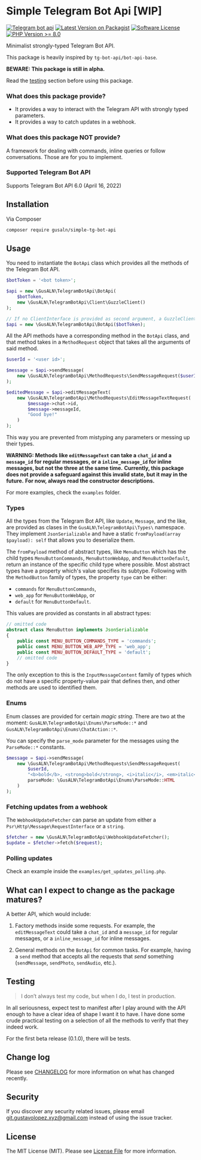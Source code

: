 # Simple Telegram Bot Api [WIP]

[![Telegram bot api][ico-bot-api]][link-bot-api]
[![Latest Version on Packagist][ico-version]][link-packagist]
[![Software License][ico-license]](LICENSE)
[![PHP Version >= 8.0][ico-php-v]][link-php-8-0]

Minimalist strongly-typed Telegram Bot API.

This package is heavily inspired by `tg-bot-api/bot-api-base`.

**BEWARE: This package is still in alpha.**

Read the [testing](#testing) section before using this package.

### What does this package provide?

-   It provides a way to interact with the Telegram API with strongly typed parameters.
-   It provides a way to catch updates in a webhook.

### What does this package NOT provide?

A framework for dealing with commands, inline queries or follow conversations.
Those are for you to implement.

### Supported Telegram Bot API

Supports Telegram Bot API 6.0 (April 16, 2022)

## Installation

Via Composer

```bash
composer require gusaln/simple-tg-bot-api
```

## Usage

You need to instantiate the `BotApi` class which provides all the methods of the Telegram Bot API.

```php
$botToken = '<bot token>';

$api = new \GusALN\TelegramBotApi\BotApi(
    $botToken,
    new \GusALN\TelegramBotApi\Client\GuzzleClient()
);

// If no ClientInterface is provided as second argument, a GuzzleClient is created by default.
$api = new \GusALN\TelegramBotApi\BotApi($botToken);
```

All the API methods have a corresponding method in the `BotApi` class, and that method takes in a `MethodRequest` object that takes all the arguments of said method.

```php
$userId = '<user id>';

$message = $api->sendMessage(
    new \GusALN\TelegramBotApi\MethodRequests\SendMessageRequest($userId, "Hello")
);

$editedMessage = $api->editMessageText(
    new \GusALN\TelegramBotApi\MethodRequests\EditMessageTextRequest(
        $message->chat->id,
        $message->messageId,
        "Good bye!"
    )
);
```

This way you are prevented from mistyping any parameters or messing up their types.

**WARNING: Methods like `editMessageText` can take a `chat_id` and a `message_id` for regular messages, or a `inline_message_id` for inline messages, but not the three at the same time.**
**Currently, this package does not provide a safeguard against this invalid state, but it may in the future.**
**For now, always read the constructor descriptions.**

For more examples, check the `examples` folder.

### Types

All the types from the Telegram Bot API, like `Update`, `Message`, and the like, are provided as clases in the `GusALN\TelegramBotApi\Types\` namespace.
They implement `JsonSerializable` and have a static `fromPayload(array $payload): self` that allows you to deserialize them.

The `fromPayload` method of abstract types, like `MenuButton` which has the child types `MenuButtonCommands`, `MenuButtonWebApp`, and `MenuButtonDefault`, return an instance of the specific child type where possible.
Most abstract types have a property which's value specifies its subtype.
Following with the `MethodButton` family of types, the property `type` can be either:

-   `commands` for `MenuButtonCommands`,
-   `web_app` for `MenuButtonWebApp`, or
-   `default` for `MenuButtonDefault`.

This values are provided as constants in all abstract types:

```php
// omitted code
abstract class MenuButton implements JsonSerializable
{
    public const MENU_BUTTON_COMMANDS_TYPE = 'commands';
    public const MENU_BUTTON_WEB_APP_TYPE = 'web_app';
    public const MENU_BUTTON_DEFAULT_TYPE = 'default';
    // omitted code
}
```

The only exception to this is the `InputMessageContent` family of types which do not have a specific property-value pair that defines then, and other methods are used to identified them.

### Enums

Enum classes are provided for certain _magic string_.
There are two at the moment: `GusALN\TelegramBotApi\Enums\ParseMode::*` and `GusALN\TelegramBotApi\Enums\ChatAction::*`.

You can specify the `parse_mode` parameter for the messages using the `ParseMode::*` constants.

```php
$message = $api->sendMessage(
    new \GusALN\TelegramBotApi\MethodRequests\SendMessageRequest(
        $userId,
        "<b>bold</b>, <strong>bold</strong>, <i>italic</i>, <em>italic</em>",
        parseMode: \GusALN\TelegramBotApi\Enums\ParseMode::HTML
    )
);
```

### Fetching updates from a webhook

The `WebhookUpdateFetcher` can parse an update from either a `Psr\Http\Message\RequestInterface` or a `string`.

```php
$fetcher = new \GusALN\TelegramBotApi\WebhookUpdateFetcher();
$update = $fetcher->fetch($request);
```

### Polling updates

Check an example inside the `examples/get_updates_polling.php`.

## What can I expect to change as the package matures?

A better API, which would include:

1. Factory methods inside some requests.
   For example, the `editMessageText` could take a `chat_id` and a `message_id` for regular messages, or a `inline_message_id` for inline messages.

2. General methods on the `BotApi` for common tasks.
   For example, having a `send` method that accepts all the requests that _send_ something (`sendMessage`, `sendPhoto`, `sendAudio`, etc.).

## Testing

> I don’t always test my code, but when I do, I test in production.

In all seriousness, expect test to manifest after I play around with the API enough to have a clear idea of shape I want it to have.
I have done some crude practical testing on a selection of all the methods to verify that they indeed work.

For the first beta release (0.1.0), there will be tests.

## Change log

Please see [CHANGELOG](CHANGELOG.md) for more information on what has changed recently.

## Security

If you discover any security related issues, please email git.gustavolopez.xyz@gmail.com instead of using the issue tracker.

## License

The MIT License (MIT). Please see [License File](LICENSE) for more information.

[ico-php-v]: https://img.shields.io/travis/php-v/gusaln/simple-tg-bot-api.svg?style=flat-square
[ico-bot-api]: https://img.shields.io/badge/Bot%20API-6.0-blue.svg?style=flat-square
[ico-version]: https://img.shields.io/packagist/v/gusaln/simple-tg-bot-api.svg?style=flat-square
[ico-license]: https://img.shields.io/badge/license-MIT-brightgreen.svg?style=flat-square
[link-bot-api]: https://core.telegram.org/bots/api
[link-packagist]: https://packagist.org/packages/gusaln/simple-tg-bot-api
[link-downloads]: https://packagist.org/packages/gusaln/simple-tg-bot-api
[link-php-8-0]: https://www.php.net/releases/8_0.php
